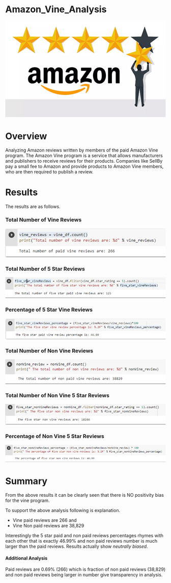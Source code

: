 # Amazon_Vine_Analysis

![git-hub](https://github.com/MonaElahi/Amazon_Vine_Analysis/blob/22058622de718fdf876481dea7641642f28a2c94/DisplayImage.jpg)

# Overview

Analyzing Amazon reviews written by members of the paid Amazon Vine program. The Amazon Vine program is a service that allows manufacturers and publishers to receive reviews for their products. Companies like SellBy pay a small fee to Amazon and provide products to Amazon Vine members, who are then required to publish a review.

# Results

The results are as follows.

### Total Number of Vine Reviews

![git-hub](https://github.com/MonaElahi/Amazon_Vine_Analysis/blob/d7e60e406febc36f75230f096a9d2bcd5932de4c/Images/VineReviews.PNG)

### Total Number of 5 Star Reviews

![git-hub](https://github.com/MonaElahi/Amazon_Vine_Analysis/blob/d7e60e406febc36f75230f096a9d2bcd5932de4c/Images/5starVineReviews.PNG)

### Percentage of 5 Star Vine Reviews

![git-hub](https://github.com/MonaElahi/Amazon_Vine_Analysis/blob/d7e60e406febc36f75230f096a9d2bcd5932de4c/Images/5starVineReviews%25.PNG)

### Total Number of Non Vine Reviews

![git-hub](https://github.com/MonaElahi/Amazon_Vine_Analysis/blob/d7e60e406febc36f75230f096a9d2bcd5932de4c/Images/nonVineReview.PNG)

### Total Number of Non Vine 5 Star Reviews

![git-hub](https://github.com/MonaElahi/Amazon_Vine_Analysis/blob/d7e60e406febc36f75230f096a9d2bcd5932de4c/Images/5starNonVineReviews.PNG)

### Percentage of Non Vine 5 Star Reviews

![git-hub](https://github.com/MonaElahi/Amazon_Vine_Analysis/blob/d7e60e406febc36f75230f096a9d2bcd5932de4c/Images/5starNonVineReviews%25.PNG)


# Summary 
 
From the above results it can be clearly seen that there is NO positivity bias for the vine program.

To support the above analysis following is explanation.

- Vine paid reviews are 266 and 
- Vine Non paid reviews are 38,829

Interestingly the 5 star paid and non paid reviews percentages rhymes with each other that is exactly 46.99%
and non paid reviews number is much larger than the paid reviews. Results actually show _neutrally biased_.  

#### Additional Analysis

Paid reviews are 0.69% (266) which is fraction of non paid reviews (38,829) and
non paid reviews being larger in number give transparency in analysis. 


 
